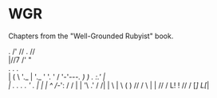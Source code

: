 # WGR

Chapters from the "Well-Grounded Rubyist" book.

.
 /'
//
.  //           
|\//7
/' " \
.   . .  
| (    \     '._
|  '._  '    '. '
/    \'-'_---. ) )
.              :.'
|               \
| .    .   .     .
' .    |  |      |
\^   /_-':     /
/ | |    '\  .'
/ /| |     \\  |
\ \( )     // /
\ | |    // /
L! !   // / 
[_]  L[_|
